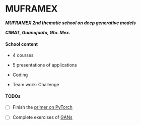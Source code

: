 # MUFRAMEX

***MUFRAMEX 2nd thematic school on deep generative models***

***CIMAT, Guanajuato, Gto. Mex.***

#### School content

- 4 courses

- 5 presentations of applications

- Coding

- Team work: Challenge

#### TODOs

- [ ] Finish the [primer on PyTorch](https://github.com/LuisR-jpg/MUFRAMEX/blob/main/Code/PrimerPyTorch.ipynb)

- [ ] Complete exercises of [GANs](https://github.com/LuisR-jpg/MUFRAMEX/tree/main/Code/DeepGenerativeModels)
